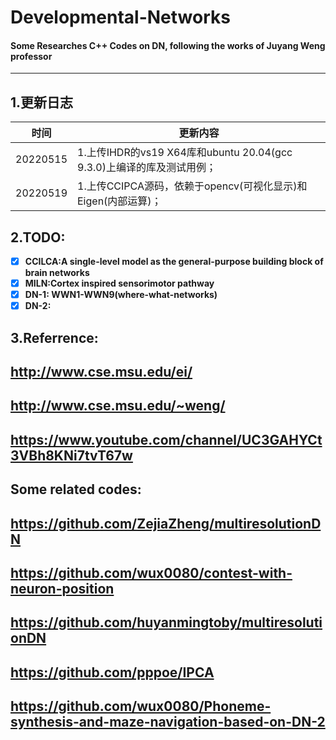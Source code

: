 # Developmental-Networks
#### Some Researches C++ Codes on DN,  following the works of Juyang Weng professor
---
## **1.更新日志**
时间|更新内容
--|--
20220515 | 1.上传IHDR的vs19 X64库和ubuntu 20.04(gcc 9.3.0)上编译的库及测试用例；
20220519 | 1.上传CCIPCA源码，依赖于opencv(可视化显示)和Eigen(内部运算)；

## **2.TODO:**
 - [x] **CCILCA:A single-level model as the general-purpose building block of brain networks**
 - [x] **MILN:Cortex inspired sensorimotor pathway**
 - [x] **DN-1: WWN1-WWN9(where-what-networks)**
 - [x] **DN-2:**

## **3.Referrence:**
## http://www.cse.msu.edu/ei/
## http://www.cse.msu.edu/~weng/
## https://www.youtube.com/channel/UC3GAHYCt3VBh8KNi7tvT67w 

## Some related codes:
## https://github.com/ZejiaZheng/multiresolutionDN
## https://github.com/wux0080/contest-with-neuron-position
## https://github.com/huyanmingtoby/multiresolutionDN
## https://github.com/pppoe/IPCA
## https://github.com/wux0080/Phoneme-synthesis-and-maze-navigation-based-on-DN-2

